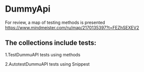 # DummyApi 
For review, a map of testing methods is presented https://www.mindmeister.com/ru/map/2170135397?t=FEZhSEXEV2
## The collections include tests:

1.TestDummuAPI tests using methods

2.AutotestDummuAPI tests using Snippest
